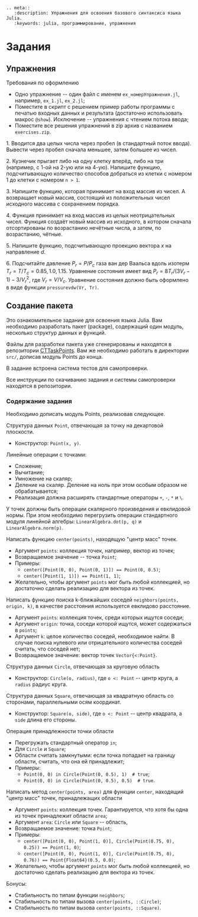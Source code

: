 ```{eval-rst}
.. meta::
   :description: Упражнения для освоения базового синтаксиса языка Julia.
   :keywords: julia, программирование, упражнения
```

# Задания

## Упражнения

Требования по оформлению

- Одно упражнение -- один файл с именем `ex_номерУпражнения.jl`, например, `ex_1.jl`, `ex_2.jl`;
- Поместите в скрипт с решением пример работы программы с печатью входных данных и результата (достаточно использовать макрос `@show`).
  Исключение -- упражнения с чтением потока ввода;
- Поместите все решения упражнений в zip архив с названием `exercises.zip`.

1\.
Вводится два целых числа через пробел (в стандартный поток ввода).
Вывести через пробел сначала меньшее, затем большее из чисел.

2\.
Кузнечик прыгает либо на одну клетку вперёд, либо на три (например, с 1-ой на 2-ую или на 4-ую).
Напишите функцию, подсчитывающую количество способов добраться из клетки с номером 1 до клетки с номером `n > 1`.

3\.
Напишите функцию, которая принимает на вход массив из чисел.
А возвращает новый массив, состоящий из положительных чисел исходного массива с сохранением порядка.

4\.
Функция принимает на вход массив из целых неотрицательных чисел.
Функция создаёт новый массив из исходного, в котором сначала отсортированы по возрастанию нечётные числа, а затем, по возрастанию, чётные.

5\.
Напишите функцию, подсчитывающую проекцию вектора $x$ на направление $d$.

6\.
Подсчитайте давление $P_r = P / P_c$ газа ван дер Ваальса вдоль изотерм $T_r = T / T_c = 0.85, 1.0, 1.15$.
Уравнение состояния имеет вид $P_r = 8 T_r / (3 V_r - 1) - 3 / V_r^2$, где $V_r = V / V_c$.
Уравнение состояния должно быть оформлено в виде функции `pressurevdw(Vr, Tr)`.

## Создание пакета

Это ознакомительное задание для освоения языка Julia. Вам необходимо разработать пакет (package), содержащий один модуль, несколько структур данных и функций.

Файлы для разработки пакета уже сгенерированы и находятся в репозитории [CTTaskPoints](https://github.com/stepanzh/CTTaskPoints). Вам же необходимо работать в директории `srс/`, дописав модуль Points до конца.

В задание встроена система тестов для самопроверки.

Все инструкции по скачиванию задания и системы самопроверки находятся в репозитории.

### Содержание задания

Необходимо дописать модуль Points, реализовав следующее.

Структура данных `Point`, отвечающая за точку на декартовой плоскости.

- Конструктор: `Point(x, y)`.

Линейные операции с точками:

- Сложение;
- Вычитание;
- Умножение на скаляр;
- Деление на скаляр. Деление на ноль при этом особым образом не обрабатывается;
- Реализация должна расширять стандартные операторы `+`, `-`, `*` и `\`.

У точек должны быть операции скалярного произведения и евклидовой нормы. При этом необходимо перегрузить операции стандартного модуля линейной алгебры: `LinearAlgebra.dot(p, q)` и `LinearAlgebra.norm(p)`.

Написать функцию `center(points)`, находящую "центр масс" точек.

- Аргумент `points`: коллекция точек, например, вектор из точек;
- Возвращаемое значение -- точка `Point`;
- Примеры:
  + `center([Point(0, 0), Point(0, 1)]) == Point(0, 0.5)`;
  + `center([Point(1, 1)]) == Point(1, 1)`;
- Желательно, чтобы аргумент `points` мог быть любой коллекцией, но достаточно сделать реализацию для вектора из точек.

Написать функцию поиска k-ближайших соседей `neighbors(points, origin, k)`, в качестве расстояния используется евклидово расстояние.

- Аргумент `points`: коллекция точек, среди которых ищутся соседи;
- Аргумент `origin`: точка, соседи которой ищутся, может содержаться в `points`;
- Аргумент `k`: целое количество соседей, необходимое найти. В случае поиска нулевого или отрицательного количества соседей считать, что соседей нет;
- Возвращаемое значение: вектор точек `Vector{<:Point}`.

Структура данных `Circle`, отвечающая за круговую область

- Конструктор: `Circle(o, radius)`, где `o <: Point` -- центр круга, а `radius` радиус круга.

Структура данных `Square`, отвечающая за квадратную область со сторонами, параллельными осям координат.

- Конструктор: `Square(o, side)`, где `o <: Point` -- центр квадрата, а `side` длина его стороны.

Операция принадлежности точки области

- Перегружать стандартный оператор `in`;
- Для `Circle` и `Square`;
- Области считать замкнутыми: если точка попадает на границу области, считать, что она ей принадлежит;
- Примеры:
  +  `Point(0, 0) in Circle(Point(0, 0.5), 1)  # true`;
  + `Point(0, 0) in Circle(Point(0, 0.5), 0.5)  # true`.

Написать метод `center(points, area)` для функции `center`, находящий "центр масс" точек, принадлежащих области

- Аргумент `points`: коллекция точек. Гарантируется, что хотя бы одна из точек принадлежит области `area`;
- Аргумент `area`: `Circle` или `Square` -- область, 
- Возвращаемое значение: точка `Point`;
- Примеры:
  + `center([Point(0, 0), Point(1, 0)], Circle(Point(0.75, 0), 0.25)) == Point(1, 0)`;
  + `center([Point(0, 0), Point(1, 0)], Circle(Point(0.75, 0), 0.76)) == Point{Float64}(0.5, 0.0)`;
- Желательно, чтобы аргумент `points` мог быть любой коллекцией, но достаточно сделать реализацию для вектора из точек.
  
Бонусы:

- Стабильность по типам функции `neighbors`;
- Стабильность по типам вызова `center(points, ::Circle)`;
- Стабильность по типам вызова `center(points, ::Square)`.

